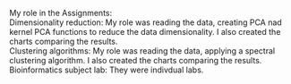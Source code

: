 My role in the Assignments:  
Dimensionality reduction: My role was reading the data, creating PCA nad kernel PCA functions to reduce the data dimensionality. I also created the charts comparing the results.  
Clustering algorithms: My role was reading the data, applying a spectral clustering algorithm. I also created the charts comparing the results.  
Bioinformatics subject lab: They were indivdual labs.
